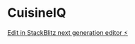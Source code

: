 # CuisineIQ

[Edit in StackBlitz next generation editor ⚡️](https://stackblitz.com/~/github.com/reddyneeraj17/CuisineIQ)
